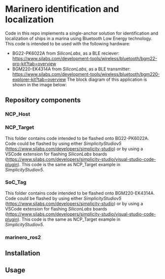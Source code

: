 # Marinero identification and localization
Code in this repo implements a single-anchor solution for identification and localization of ships in a marina using Bluetooth Low Energy technology. This code is intended to be used with the following hardware:
* BG22-PK6022A from *SiliconLabs*, as a BLE reciever: https://www.silabs.com/development-tools/wireless/bluetooth/bgm22-pro-kit?tab=overview
* BGM220-EK4314A from *SiliconLabs*, as a BLE transmitter: https://www.silabs.com/development-tools/wireless/bluetooth/bgm220-explorer-kit?tab=overview
The block diagram of this application is shown in the image below:

## Repository components
### NCP_Host
### NCP_Target
This folder contains code intended to be flashed onto BG22-PK6022A. Code could be flashed by using either *SimplicityStudiov5* (https://www.silabs.com/developers/simplicity-studio) or by using a VSCode extension for flashing *SiliconLabs* boards (https://www.silabs.com/developers/simplicity-studio/visual-studio-code-plugin).
This code is the same as NCP_Target example in *SimplicityStudiov5*.
### SoC_Tag
This folder contains code intended to be flashed onto BGM220-EK4314A. Code could be flashed by using either *SimplicityStudiov5* (https://www.silabs.com/developers/simplicity-studio) or by using a VSCode extension for flashing *SiliconLabs* boards (https://www.silabs.com/developers/simplicity-studio/visual-studio-code-plugin).
This code is the same as NCP_Target example in *SimplicityStudiov5*.
### marinero_ros2
## Installation
## Usage
